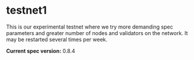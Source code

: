 # testnet1

This is our experimental testnet where we try more demanding spec parameters
and greater number of nodes and validators on the network. It may be restarted
several times per week.

**Current spec version:** 0.8.4
